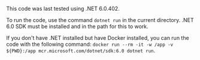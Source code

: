 This code was last tested using .NET 6.0.402.

To run the code, use the command `dotnet run` in the current directory. .NET 6.0 SDK must be installed and in the path for this to work.

If you don't have .NET installed but have Docker installed, you can run the code with the following command: `docker run --rm -it -w /app -v ${PWD}:/app mcr.microsoft.com/dotnet/sdk:6.0 dotnet run`.